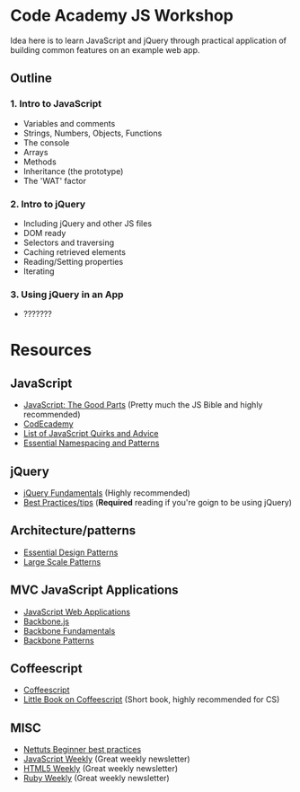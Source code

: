 # Code Academy JS Workshop

Idea here is to learn JavaScript and jQuery through practical application of building common features on an example web app.

## Outline

### 1. Intro to JavaScript
  * Variables and comments
  * Strings, Numbers, Objects, Functions
  * The console
  * Arrays
  * Methods
  * Inheritance (the prototype)
  * The 'WAT' factor

### 2. Intro to jQuery
  * Including jQuery and other JS files
  * DOM ready
  * Selectors and traversing
  * Caching retrieved elements
  * Reading/Setting properties
  * Iterating

### 3. Using jQuery in an App
  * ???????


# Resources

## JavaScript
* [JavaScript: The Good Parts](http://shop.oreilly.com/product/9780596517748.do) (Pretty much the JS Bible and highly recommended)
* [CodEcademy](http://www.codecademy.com/#!/exercises/0)
* [List of JavaScript Quirks and Advice](http://bonsaiden.github.com/JavaScript-Garden/)
* [Essential Namespacing and Patterns](http://addyosmani.com/blog/essential-js-namespacing/)

## jQuery
* [jQuery Fundamentals](http://jqfundamentals.com/book/index.html) (Highly recommended)
* [Best Practices/tips](http://24ways.org/2011/your-jquery-now-with-less-suck) (**Required** reading if you're goign to be using jQuery)

## Architecture/patterns
* [Essential Design Patterns](http://addyosmani.com/resources/essentialjsdesignpatterns/book/)
* [Large Scale Patterns](http://addyosmani.com/largescalejavascript/)

## MVC JavaScript Applications
* [JavaScript Web Applications](http://shop.oreilly.com/product/0636920018421.do)
* [Backbone.js](http://documentcloud.github.com/backbone/)
* [Backbone Fundamentals](https://github.com/addyosmani/backbone-fundamentals)
* [Backbone Patterns](http://ricostacruz.com/backbone-patterns/)

## Coffeescript
* [Coffeescript](http://coffeescript.org/)
* [Little Book on Coffeescript](http://arcturo.github.com/library/coffeescript/) (Short book, highly recommended for CS)

## MISC
* [Nettuts Beginner best practices](http://net.tutsplus.com/tutorials/javascript-ajax/24-javascript-best-practices-for-beginners/)
* [JavaScript Weekly](http://javascriptweekly.com/) (Great weekly newsletter)
* [HTML5 Weekly](http://html5weekly.com/) (Great weekly newsletter)
* [Ruby Weekly](http://rubyweekly.com/) (Great weekly newsletter)

